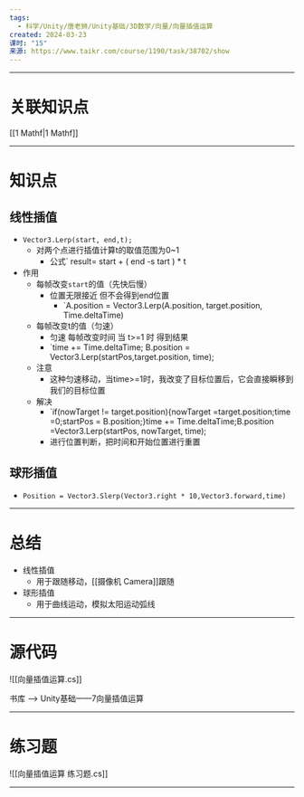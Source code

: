 ```yaml
---
tags:
  - 科学/Unity/唐老狮/Unity基础/3D数学/向量/向量插值运算
created: 2024-03-23
课时: "15"
来源: https://www.taikr.com/course/1190/task/38702/show
---
```


---
# 关联知识点

[[1 Mathf|1 Mathf]]

---
# 知识点


## 线性插值

- `Vector3.Lerp(start, end,t);`
	- 对两个点进行插值计算t的取值范围为0~1
		- 公式` result= start + ( end -s tart ) * t
- 作用
	- 每帧改变`start`的值（先快后慢）
		- 位置无限接近 但不会得到end位置
			- `A.position = Vector3.Lerp(A.position, target.position, Time.deltaTime)
	- 每帧改变t的值（匀速）
		- 匀速 每帧改变时间 当 t>=1 时 得到结果
		- `time += Time.deltaTime; B.position = Vector3.Lerp(startPos,target.position, time);
	- 注意
		- 这种匀速移动，当time>=1时，我改变了目标位置后，它会直接瞬移到我们的目标位置
	- 解决
		- `if(nowTarget != target.position){nowTarget =target.position;time =0;startPos = B.position;}time += Time.deltaTime;B.position =Vector3.Lerp(startPos, nowTarget, time);
		- 进行位置判断，把时间和开始位置进行重置
## 球形插值

- `Position = Vector3.Slerp(Vector3.right * 10,Vector3.forward,time)`

---
# 总结

- 线性插值
	- 用于跟随移动，[[摄像机 Camera]]跟随
- 球形插值
	- 用于曲线运动，模拟太阳运动弧线

---
# 源代码

![[向量插值运算.cs]]

书库 ——> Unity基础——7向量插值运算

---
# 练习题

![[向量插值运算 练习题.cs]]

---
